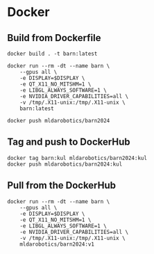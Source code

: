 
# Docker

## Build from Dockerfile
```shell
docker build . -t barn:latest

docker run --rm -dt --name barn \
	--gpus all \
	-e DISPLAY=$DISPLAY \
	-e QT_X11_NO_MITSHM=1 \
	-e LIBGL_ALWAYS_SOFTWARE=1 \
	-e NVIDIA_DRIVER_CAPABILITIES=all \
	-v /tmp/.X11-unix:/tmp/.X11-unix \
	barn:latest

docker push mldarobotics/barn2024

```

## Tag and push to DockerHub

```
docker tag barn:kul mldarobotics/barn2024:kul
docker push mldarobotics/barn2024:kul
```


## Pull from the DockerHub
```shell
docker run --rm -dt --name barn \
	--gpus all \
	-e DISPLAY=$DISPLAY \
	-e QT_X11_NO_MITSHM=1 \
	-e LIBGL_ALWAYS_SOFTWARE=1 \
	-e NVIDIA_DRIVER_CAPABILITIES=all \
	-v /tmp/.X11-unix:/tmp/.X11-unix \
	mldarobotics/barn2024:v1
```
